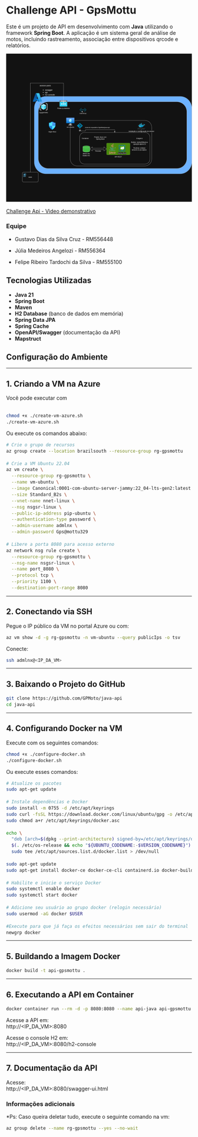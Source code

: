 # Challenge API - GpsMottu

Este é um projeto de API em desenvolvimento com **Java** utilizando o framework **Spring Boot**. 
A aplicação é um sistema geral de análise de motos, incluindo rastreamento, associação entre dispositivos qrcode e relatórios.

![alt text](<assets/gps-mottu-diagramaV2.drawio.png>)

[Challenge Api - Vìdeo demonstrativo](https://www.youtube.com/watch?v=INf0R-hfaD0)

### Equipe


- Gustavo Dias da Silva Cruz - RM556448

- Júlia Medeiros Angelozi - RM556364

- Felipe Ribeiro Tardochi da Silva - RM555100

## Tecnologias Utilizadas

- **Java 21**
- **Spring Boot**
- **Maven**
- **H2 Database** (banco de dados em memória)
- **Spring Data JPA**
- **Spring Cache**
- **OpenAPI/Swagger** (documentação da API)
- **Mapstruct**

## Configuração do Ambiente

---

## 1. Criando a VM na Azure

Você pode executar com

```bash

chmod +x ./create-vm-azure.sh
./create-vm-azure.sh

```

Ou execute os comandos abaixo: 

```bash
# Crie o grupo de recursos
az group create --location brazilsouth --resource-group rg-gpsmottu

# Crie a VM Ubuntu 22.04
az vm create \
  --resource-group rg-gpsmottu \
  --name vm-ubuntu \
  --image Canonical:0001-com-ubuntu-server-jammy:22_04-lts-gen2:latest \
  --size Standard_B2s \
  --vnet-name nnet-linux \
  --nsg nsgsr-linux \
  --public-ip-address pip-ubuntu \
  --authentication-type password \
  --admin-username admlnx \
  --admin-password Gps@mottu329

# Libere a porta 8080 para acesso externo
az network nsg rule create \
  --resource-group rg-gpsmottu \
  --nsg-name nsgsr-linux \
  --name port_8080 \
  --protocol tcp \
  --priority 1100 \
  --destination-port-range 8080
```

---

## 2. Conectando via SSH

Pegue o IP público da VM no portal Azure ou com:

```bash
az vm show -d -g rg-gpsmottu -n vm-ubuntu --query publicIps -o tsv
```

Conecte:

```bash
ssh admlnx@<IP_DA_VM>
```

---

## 3. Baixando o Projeto do GitHub

```bash
git clone https://github.com/GPMoto/java-api
cd java-api
```

---

## 4. Configurando Docker na VM

Execute com os seguintes comandos:

```bash
chmod +x ./configure-docker.sh
./configure-docker.sh

```

Ou execute esses comandos:

```bash
# Atualize os pacotes
sudo apt-get update

# Instale dependências e Docker
sudo install -m 0755 -d /etc/apt/keyrings
sudo curl -fsSL https://download.docker.com/linux/ubuntu/gpg -o /etc/apt/keyrings/docker.asc
sudo chmod a+r /etc/apt/keyrings/docker.asc

echo \
  "deb [arch=$(dpkg --print-architecture) signed-by=/etc/apt/keyrings/docker.asc] https://download.docker.com/linux/ubuntu \
  $(. /etc/os-release && echo "${UBUNTU_CODENAME:-$VERSION_CODENAME}") stable" | \
  sudo tee /etc/apt/sources.list.d/docker.list > /dev/null

sudo apt-get update
sudo apt-get install docker-ce docker-ce-cli containerd.io docker-buildx-plugin docker-compose-plugin -y

# Habilite e inicie o serviço Docker
sudo systemctl enable docker
sudo systemctl start docker

# Adicione seu usuário ao grupo docker (relogin necessário)
sudo usermod -aG docker $USER

#Execute para que já faça os efeitos necessários sem sair do terminal
newgrp docker
```



---

## 5. Buildando a Imagem Docker

```bash
docker build -t api-gpsmottu .
```

---

## 6. Executando a API em Container

```bash
docker container run --rm -d -p 8080:8080 --name api-java api-gpsmottu
```

Acesse a API em:  
http://<IP_DA_VM>:8080

Acesse o console H2 em:  
http://<IP_DA_VM>:8080/h2-console

---

## 7. Documentação da API

Acesse:  
http://<IP_DA_VM>:8080/swagger-ui.html


### Informações adicionais

*Ps: Caso queira deletar tudo, execute o seguinte comando na vm:

```bash
az group delete --name rg-gpsmottu --yes --no-wait
```


